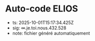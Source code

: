 # Auto-code ELIOS
- ts: 2025-10-01T15:17:34.425Z
- sig: ∞.je.toi.nous.432.528
- note: fichier généré automatiquement